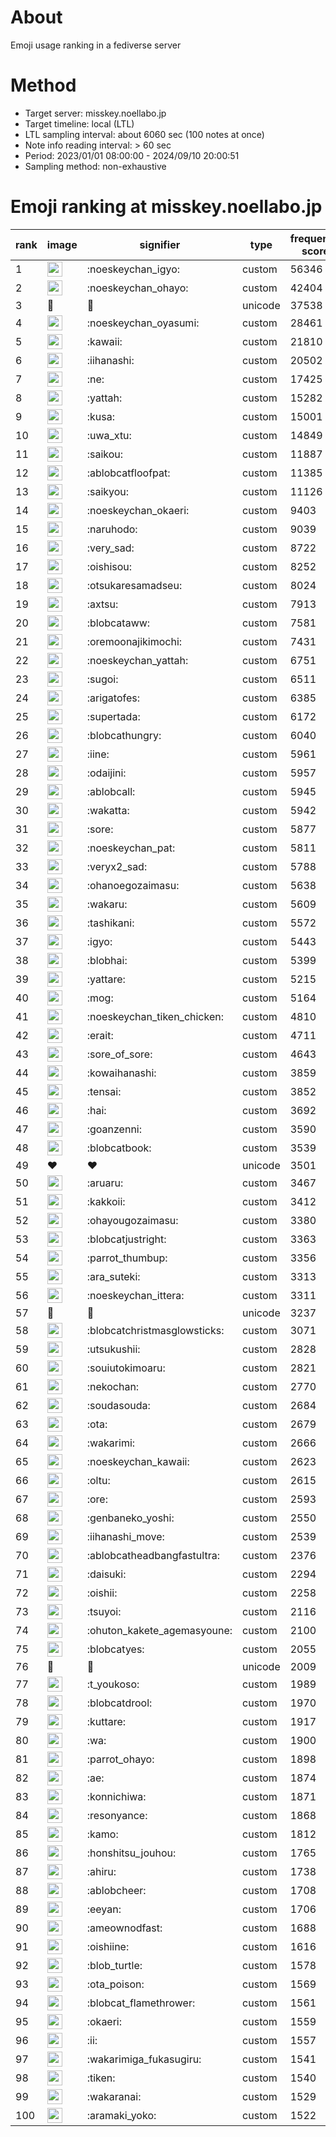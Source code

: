 # About
Emoji usage ranking in a fediverse server

# Method
- Target server: misskey.noellabo.jp
- Target timeline: local (LTL)
- LTL sampling interval: about 6060 sec (100 notes at once)
- Note info reading interval: > 60 sec
- Period: 2023/01/01 08:00:00 - 2024/09/10 20:00:51 
- Sampling method: non-exhaustive

# Emoji ranking at misskey.noellabo.jp

|rank|image|signifier|type|frequency score|
|----|----|----|----|----|
|1|<img height="24" src="https://misskey.noellabo.jp/emoji/noeskeychan_igyo.webp">|:noeskeychan_igyo:|custom|56346|
|2|<img height="24" src="https://misskey.noellabo.jp/emoji/noeskeychan_ohayo.webp">|:noeskeychan_ohayo:|custom|42404|
|3|🎉|🎉|unicode|37538|
|4|<img height="24" src="https://misskey.noellabo.jp/emoji/noeskeychan_oyasumi.webp">|:noeskeychan_oyasumi:|custom|28461|
|5|<img height="24" src="https://misskey.noellabo.jp/emoji/kawaii.webp">|:kawaii:|custom|21810|
|6|<img height="24" src="https://misskey.noellabo.jp/emoji/iihanashi.webp">|:iihanashi:|custom|20502|
|7|<img height="24" src="https://misskey.noellabo.jp/emoji/ne.webp">|:ne:|custom|17425|
|8|<img height="24" src="https://misskey.noellabo.jp/emoji/yattah.webp">|:yattah:|custom|15282|
|9|<img height="24" src="https://misskey.noellabo.jp/emoji/kusa.webp">|:kusa:|custom|15001|
|10|<img height="24" src="https://misskey.noellabo.jp/emoji/uwa_xtu.webp">|:uwa_xtu:|custom|14849|
|11|<img height="24" src="https://misskey.noellabo.jp/emoji/saikou.webp">|:saikou:|custom|11887|
|12|<img height="24" src="https://misskey.noellabo.jp/emoji/ablobcatfloofpat.webp">|:ablobcatfloofpat:|custom|11385|
|13|<img height="24" src="https://misskey.noellabo.jp/emoji/saikyou.webp">|:saikyou:|custom|11126|
|14|<img height="24" src="https://misskey.noellabo.jp/emoji/noeskeychan_okaeri.webp">|:noeskeychan_okaeri:|custom|9403|
|15|<img height="24" src="https://misskey.noellabo.jp/emoji/naruhodo.webp">|:naruhodo:|custom|9039|
|16|<img height="24" src="https://misskey.noellabo.jp/emoji/very_sad.webp">|:very_sad:|custom|8722|
|17|<img height="24" src="https://misskey.noellabo.jp/emoji/oishisou.webp">|:oishisou:|custom|8252|
|18|<img height="24" src="https://misskey.noellabo.jp/emoji/otsukaresamadseu.webp">|:otsukaresamadseu:|custom|8024|
|19|<img height="24" src="https://misskey.noellabo.jp/emoji/axtsu.webp">|:axtsu:|custom|7913|
|20|<img height="24" src="https://misskey.noellabo.jp/emoji/blobcataww.webp">|:blobcataww:|custom|7581|
|21|<img height="24" src="https://misskey.noellabo.jp/emoji/oremoonajikimochi.webp">|:oremoonajikimochi:|custom|7431|
|22|<img height="24" src="https://misskey.noellabo.jp/emoji/noeskeychan_yattah.webp">|:noeskeychan_yattah:|custom|6751|
|23|<img height="24" src="https://misskey.noellabo.jp/emoji/sugoi.webp">|:sugoi:|custom|6511|
|24|<img height="24" src="https://misskey.noellabo.jp/emoji/arigatofes.webp">|:arigatofes:|custom|6385|
|25|<img height="24" src="https://misskey.noellabo.jp/emoji/supertada.webp">|:supertada:|custom|6172|
|26|<img height="24" src="https://misskey.noellabo.jp/emoji/blobcathungry.webp">|:blobcathungry:|custom|6040|
|27|<img height="24" src="https://misskey.noellabo.jp/emoji/iine.webp">|:iine:|custom|5961|
|28|<img height="24" src="https://misskey.noellabo.jp/emoji/odaijini.webp">|:odaijini:|custom|5957|
|29|<img height="24" src="https://misskey.noellabo.jp/emoji/ablobcall.webp">|:ablobcall:|custom|5945|
|30|<img height="24" src="https://misskey.noellabo.jp/emoji/wakatta.webp">|:wakatta:|custom|5942|
|31|<img height="24" src="https://misskey.noellabo.jp/emoji/sore.webp">|:sore:|custom|5877|
|32|<img height="24" src="https://misskey.noellabo.jp/emoji/noeskeychan_pat.webp">|:noeskeychan_pat:|custom|5811|
|33|<img height="24" src="https://misskey.noellabo.jp/emoji/veryx2_sad.webp">|:veryx2_sad:|custom|5788|
|34|<img height="24" src="https://misskey.noellabo.jp/emoji/ohanoegozaimasu.webp">|:ohanoegozaimasu:|custom|5638|
|35|<img height="24" src="https://misskey.noellabo.jp/emoji/wakaru.webp">|:wakaru:|custom|5609|
|36|<img height="24" src="https://misskey.noellabo.jp/emoji/tashikani.webp">|:tashikani:|custom|5572|
|37|<img height="24" src="https://misskey.noellabo.jp/emoji/igyo.webp">|:igyo:|custom|5443|
|38|<img height="24" src="https://misskey.noellabo.jp/emoji/blobhai.webp">|:blobhai:|custom|5399|
|39|<img height="24" src="https://misskey.noellabo.jp/emoji/yattare.webp">|:yattare:|custom|5215|
|40|<img height="24" src="https://misskey.noellabo.jp/emoji/mog.webp">|:mog:|custom|5164|
|41|<img height="24" src="https://misskey.noellabo.jp/emoji/noeskeychan_tiken_chicken.webp">|:noeskeychan_tiken_chicken:|custom|4810|
|42|<img height="24" src="https://misskey.noellabo.jp/emoji/erait.webp">|:erait:|custom|4711|
|43|<img height="24" src="https://misskey.noellabo.jp/emoji/sore_of_sore.webp">|:sore_of_sore:|custom|4643|
|44|<img height="24" src="https://misskey.noellabo.jp/emoji/kowaihanashi.webp">|:kowaihanashi:|custom|3859|
|45|<img height="24" src="https://misskey.noellabo.jp/emoji/tensai.webp">|:tensai:|custom|3852|
|46|<img height="24" src="https://misskey.noellabo.jp/emoji/hai.webp">|:hai:|custom|3692|
|47|<img height="24" src="https://misskey.noellabo.jp/emoji/goanzenni.webp">|:goanzenni:|custom|3590|
|48|<img height="24" src="https://misskey.noellabo.jp/emoji/blobcatbook.webp">|:blobcatbook:|custom|3539|
|49|❤|❤|unicode|3501|
|50|<img height="24" src="https://misskey.noellabo.jp/emoji/aruaru.webp">|:aruaru:|custom|3467|
|51|<img height="24" src="https://misskey.noellabo.jp/emoji/kakkoii.webp">|:kakkoii:|custom|3412|
|52|<img height="24" src="https://misskey.noellabo.jp/emoji/ohayougozaimasu.webp">|:ohayougozaimasu:|custom|3380|
|53|<img height="24" src="https://misskey.noellabo.jp/emoji/blobcatjustright.webp">|:blobcatjustright:|custom|3363|
|54|<img height="24" src="https://misskey.noellabo.jp/emoji/parrot_thumbup.webp">|:parrot_thumbup:|custom|3356|
|55|<img height="24" src="https://misskey.noellabo.jp/emoji/ara_suteki.webp">|:ara_suteki:|custom|3313|
|56|<img height="24" src="https://misskey.noellabo.jp/emoji/noeskeychan_ittera.webp">|:noeskeychan_ittera:|custom|3311|
|57|🍗|🍗|unicode|3237|
|58|<img height="24" src="https://misskey.noellabo.jp/emoji/blobcatchristmasglowsticks.webp">|:blobcatchristmasglowsticks:|custom|3071|
|59|<img height="24" src="https://misskey.noellabo.jp/emoji/utsukushii.webp">|:utsukushii:|custom|2828|
|60|<img height="24" src="https://misskey.noellabo.jp/emoji/souiutokimoaru.webp">|:souiutokimoaru:|custom|2821|
|61|<img height="24" src="https://misskey.noellabo.jp/emoji/nekochan.webp">|:nekochan:|custom|2770|
|62|<img height="24" src="https://misskey.noellabo.jp/emoji/soudasouda.webp">|:soudasouda:|custom|2684|
|63|<img height="24" src="https://misskey.noellabo.jp/emoji/ota.webp">|:ota:|custom|2679|
|64|<img height="24" src="https://misskey.noellabo.jp/emoji/wakarimi.webp">|:wakarimi:|custom|2666|
|65|<img height="24" src="https://misskey.noellabo.jp/emoji/noeskeychan_kawaii.webp">|:noeskeychan_kawaii:|custom|2623|
|66|<img height="24" src="https://misskey.noellabo.jp/emoji/oltu.webp">|:oltu:|custom|2615|
|67|<img height="24" src="https://misskey.noellabo.jp/emoji/ore.webp">|:ore:|custom|2593|
|68|<img height="24" src="https://misskey.noellabo.jp/emoji/genbaneko_yoshi.webp">|:genbaneko_yoshi:|custom|2550|
|69|<img height="24" src="https://misskey.noellabo.jp/emoji/iihanashi_move.webp">|:iihanashi_move:|custom|2539|
|70|<img height="24" src="https://misskey.noellabo.jp/emoji/ablobcatheadbangfastultra.webp">|:ablobcatheadbangfastultra:|custom|2376|
|71|<img height="24" src="https://misskey.noellabo.jp/emoji/daisuki.webp">|:daisuki:|custom|2294|
|72|<img height="24" src="https://misskey.noellabo.jp/emoji/oishii.webp">|:oishii:|custom|2258|
|73|<img height="24" src="https://misskey.noellabo.jp/emoji/tsuyoi.webp">|:tsuyoi:|custom|2116|
|74|<img height="24" src="https://misskey.noellabo.jp/emoji/ohuton_kakete_agemasyoune.webp">|:ohuton_kakete_agemasyoune:|custom|2100|
|75|<img height="24" src="https://misskey.noellabo.jp/emoji/blobcatyes.webp">|:blobcatyes:|custom|2055|
|76|👀|👀|unicode|2009|
|77|<img height="24" src="https://misskey.noellabo.jp/emoji/t_youkoso.webp">|:t_youkoso:|custom|1989|
|78|<img height="24" src="https://misskey.noellabo.jp/emoji/blobcatdrool.webp">|:blobcatdrool:|custom|1970|
|79|<img height="24" src="https://misskey.noellabo.jp/emoji/kuttare.webp">|:kuttare:|custom|1917|
|80|<img height="24" src="https://misskey.noellabo.jp/emoji/wa.webp">|:wa:|custom|1900|
|81|<img height="24" src="https://misskey.noellabo.jp/emoji/parrot_ohayo.webp">|:parrot_ohayo:|custom|1898|
|82|<img height="24" src="https://misskey.noellabo.jp/emoji/ae.webp">|:ae:|custom|1874|
|83|<img height="24" src="https://misskey.noellabo.jp/emoji/konnichiwa.webp">|:konnichiwa:|custom|1871|
|84|<img height="24" src="https://misskey.noellabo.jp/emoji/resonyance.webp">|:resonyance:|custom|1868|
|85|<img height="24" src="https://misskey.noellabo.jp/emoji/kamo.webp">|:kamo:|custom|1812|
|86|<img height="24" src="https://misskey.noellabo.jp/emoji/honshitsu_jouhou.webp">|:honshitsu_jouhou:|custom|1765|
|87|<img height="24" src="https://misskey.noellabo.jp/emoji/ahiru.webp">|:ahiru:|custom|1738|
|88|<img height="24" src="https://misskey.noellabo.jp/emoji/ablobcheer.webp">|:ablobcheer:|custom|1708|
|89|<img height="24" src="https://misskey.noellabo.jp/emoji/eeyan.webp">|:eeyan:|custom|1706|
|90|<img height="24" src="https://misskey.noellabo.jp/emoji/ameownodfast.webp">|:ameownodfast:|custom|1688|
|91|<img height="24" src="https://misskey.noellabo.jp/emoji/oishiine.webp">|:oishiine:|custom|1616|
|92|<img height="24" src="https://misskey.noellabo.jp/emoji/blob_turtle.webp">|:blob_turtle:|custom|1578|
|93|<img height="24" src="https://misskey.noellabo.jp/emoji/ota_poison.webp">|:ota_poison:|custom|1569|
|94|<img height="24" src="https://misskey.noellabo.jp/emoji/blobcat_flamethrower.webp">|:blobcat_flamethrower:|custom|1561|
|95|<img height="24" src="https://misskey.noellabo.jp/emoji/okaeri.webp">|:okaeri:|custom|1559|
|96|<img height="24" src="https://misskey.noellabo.jp/emoji/ii.webp">|:ii:|custom|1557|
|97|<img height="24" src="https://misskey.noellabo.jp/emoji/wakarimiga_fukasugiru.webp">|:wakarimiga_fukasugiru:|custom|1541|
|98|<img height="24" src="https://misskey.noellabo.jp/emoji/tiken.webp">|:tiken:|custom|1540|
|99|<img height="24" src="https://misskey.noellabo.jp/emoji/wakaranai.webp">|:wakaranai:|custom|1529|
|100|<img height="24" src="https://misskey.noellabo.jp/emoji/aramaki_yoko.webp">|:aramaki_yoko:|custom|1522|
